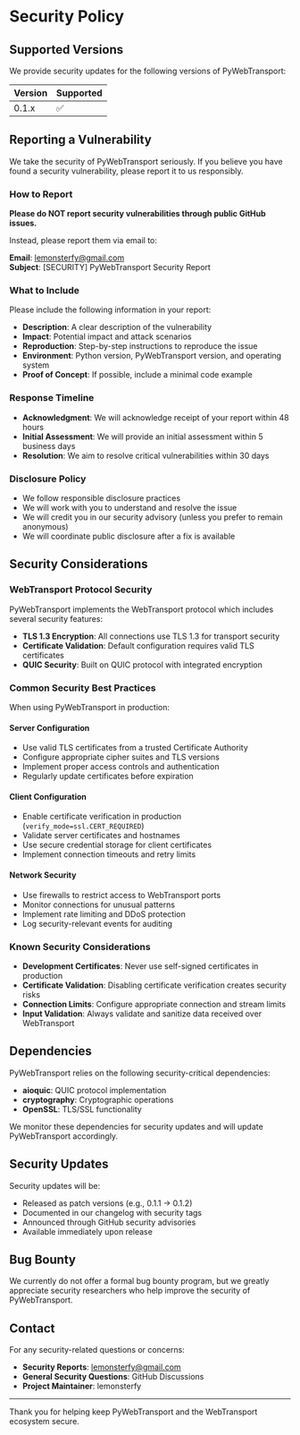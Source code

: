 # Security Policy

## Supported Versions

We provide security updates for the following versions of PyWebTransport:

| Version | Supported          |
| ------- | ------------------ |
| 0.1.x   | :white_check_mark: |

## Reporting a Vulnerability

We take the security of PyWebTransport seriously. If you believe you have found a security vulnerability, please report it to us responsibly.

### How to Report

**Please do NOT report security vulnerabilities through public GitHub issues.**

Instead, please report them via email to:

**Email**: lemonsterfy@gmail.com  
**Subject**: [SECURITY] PyWebTransport Security Report

### What to Include

Please include the following information in your report:

- **Description**: A clear description of the vulnerability
- **Impact**: Potential impact and attack scenarios
- **Reproduction**: Step-by-step instructions to reproduce the issue
- **Environment**: Python version, PyWebTransport version, and operating system
- **Proof of Concept**: If possible, include a minimal code example

### Response Timeline

- **Acknowledgment**: We will acknowledge receipt of your report within 48 hours
- **Initial Assessment**: We will provide an initial assessment within 5 business days
- **Resolution**: We aim to resolve critical vulnerabilities within 30 days

### Disclosure Policy

- We follow responsible disclosure practices
- We will work with you to understand and resolve the issue
- We will credit you in our security advisory (unless you prefer to remain anonymous)
- We will coordinate public disclosure after a fix is available

## Security Considerations

### WebTransport Protocol Security

PyWebTransport implements the WebTransport protocol which includes several security features:

- **TLS 1.3 Encryption**: All connections use TLS 1.3 for transport security
- **Certificate Validation**: Default configuration requires valid TLS certificates
- **QUIC Security**: Built on QUIC protocol with integrated encryption

### Common Security Best Practices

When using PyWebTransport in production:

#### Server Configuration

- Use valid TLS certificates from a trusted Certificate Authority
- Configure appropriate cipher suites and TLS versions
- Implement proper access controls and authentication
- Regularly update certificates before expiration

#### Client Configuration

- Enable certificate verification in production (`verify_mode=ssl.CERT_REQUIRED`)
- Validate server certificates and hostnames
- Use secure credential storage for client certificates
- Implement connection timeouts and retry limits

#### Network Security

- Use firewalls to restrict access to WebTransport ports
- Monitor connections for unusual patterns
- Implement rate limiting and DDoS protection
- Log security-relevant events for auditing

### Known Security Considerations

- **Development Certificates**: Never use self-signed certificates in production
- **Certificate Validation**: Disabling certificate verification creates security risks
- **Connection Limits**: Configure appropriate connection and stream limits
- **Input Validation**: Always validate and sanitize data received over WebTransport

## Dependencies

PyWebTransport relies on the following security-critical dependencies:

- **aioquic**: QUIC protocol implementation
- **cryptography**: Cryptographic operations
- **OpenSSL**: TLS/SSL functionality

We monitor these dependencies for security updates and will update PyWebTransport accordingly.

## Security Updates

Security updates will be:

- Released as patch versions (e.g., 0.1.1 → 0.1.2)
- Documented in our changelog with security tags
- Announced through GitHub security advisories
- Available immediately upon release

## Bug Bounty

We currently do not offer a formal bug bounty program, but we greatly appreciate security researchers who help improve the security of PyWebTransport.

## Contact

For any security-related questions or concerns:

- **Security Reports**: lemonsterfy@gmail.com
- **General Security Questions**: GitHub Discussions
- **Project Maintainer**: lemonsterfy

---

Thank you for helping keep PyWebTransport and the WebTransport ecosystem secure.
